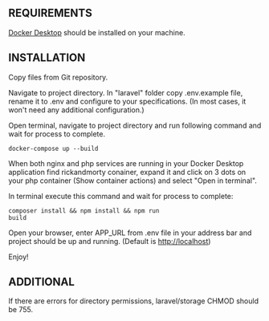 ## REQUIREMENTS

[Docker Desktop](https://www.docker.com/products/docker-desktop/) should be installed on your machine.

## INSTALLATION

Copy files from Git repository.

Navigate to project directory. In "laravel" folder copy .env.example file, rename it to .env and configure to your specifications. (In most cases, it won't need any additional configuration.)

Open terminal, navigate to project directory and run following command and wait for process to complete.

<code>docker-compose up --build</code>

When both nginx and php services are running in your Docker Desktop application find rickandmorty conainer, expand it and click on 3 dots on your php container (Show container actions) and select "Open in terminal".

In terminal execute this command and wait for process to complete: 

<code>composer install && npm install && npm run build</code>

Open your browser, enter APP_URL from .env file in your address bar and project should be up and running. (Default is [http://localhost](http://localhost))

Enjoy!

## ADDITIONAL

If there are errors for directory permissions, laravel/storage CHMOD should be 755.
